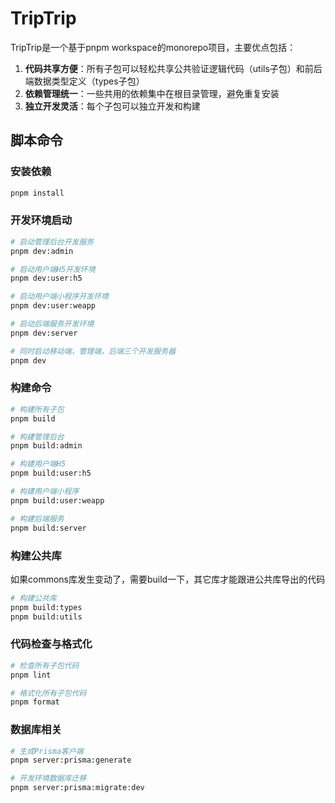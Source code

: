 # TripTrip

TripTrip是一个基于pnpm workspace的monorepo项目，主要优点包括：

1. **代码共享方便**：所有子包可以轻松共享公共验证逻辑代码（utils子包）和前后端数据类型定义（types子包）
2. **依赖管理统一**：一些共用的依赖集中在根目录管理，避免重复安装
3. **独立开发灵活**：每个子包可以独立开发和构建

## 脚本命令

### 安装依赖

```bash
pnpm install
```

### 开发环境启动

```bash
# 启动管理后台开发服务
pnpm dev:admin

# 启动用户端H5开发环境 
pnpm dev:user:h5

# 启动用户端小程序开发环境
pnpm dev:user:weapp

# 启动后端服务开发环境
pnpm dev:server

# 同时启动移动端，管理端，后端三个开发服务器
pnpm dev
```

### 构建命令

```bash
# 构建所有子包
pnpm build

# 构建管理后台
pnpm build:admin

# 构建用户端H5
pnpm build:user:h5

# 构建用户端小程序
pnpm build:user:weapp

# 构建后端服务
pnpm build:server
```

### 构建公共库

如果commons库发生变动了，需要build一下，其它库才能跟进公共库导出的代码

```bash
# 构建公共库
pnpm build:types
pnpm build:utils
```

### 代码检查与格式化

```bash
# 检查所有子包代码
pnpm lint

# 格式化所有子包代码
pnpm format
```

### 数据库相关

```bash
# 生成Prisma客户端
pnpm server:prisma:generate

# 开发环境数据库迁移
pnpm server:prisma:migrate:dev

```
